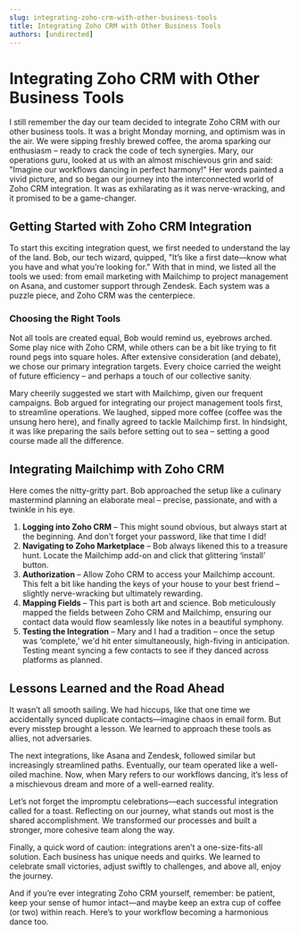 ```yaml
---
slug: integrating-zoho-crm-with-other-business-tools
title: Integrating Zoho CRM with Other Business Tools
authors: [undirected]
---
```


# Integrating Zoho CRM with Other Business Tools

I still remember the day our team decided to integrate Zoho CRM with our other business tools. It was a bright Monday morning, and optimism was in the air. We were sipping freshly brewed coffee, the aroma sparking our enthusiasm – ready to crack the code of tech synergies. Mary, our operations guru, looked at us with an almost mischievous grin and said: "Imagine our workflows dancing in perfect harmony!" Her words painted a vivid picture, and so began our journey into the interconnected world of Zoho CRM integration. It was as exhilarating as it was nerve-wracking, and it promised to be a game-changer.

## Getting Started with Zoho CRM Integration

To start this exciting integration quest, we first needed to understand the lay of the land. Bob, our tech wizard, quipped, "It’s like a first date—know what you have and what you’re looking for." With that in mind, we listed all the tools we used: from email marketing with Mailchimp to project management on Asana, and customer support through Zendesk. Each system was a puzzle piece, and Zoho CRM was the centerpiece.

### Choosing the Right Tools

Not all tools are created equal, Bob would remind us, eyebrows arched. Some play nice with Zoho CRM, while others can be a bit like trying to fit round pegs into square holes. After extensive consideration (and debate), we chose our primary integration targets. Every choice carried the weight of future efficiency – and perhaps a touch of our collective sanity. 

Mary cheerily suggested we start with Mailchimp, given our frequent campaigns. Bob argued for integrating our project management tools first, to streamline operations. We laughed, sipped more coffee (coffee was the unsung hero here), and finally agreed to tackle Mailchimp first. In hindsight, it was like preparing the sails before setting out to sea – setting a good course made all the difference.

## Integrating Mailchimp with Zoho CRM

Here comes the nitty-gritty part. Bob approached the setup like a culinary mastermind planning an elaborate meal – precise, passionate, and with a twinkle in his eye.

1. **Logging into Zoho CRM** – This might sound obvious, but always start at the beginning. And don't forget your password, like that time I did!
2. **Navigating to Zoho Marketplace** – Bob always likened this to a treasure hunt. Locate the Mailchimp add-on and click that glittering ‘install’ button.
3. **Authorization** – Allow Zoho CRM to access your Mailchimp account. This felt a bit like handing the keys of your house to your best friend – slightly nerve-wracking but ultimately rewarding.
4. **Mapping Fields** – This part is both art and science. Bob meticulously mapped the fields between Zoho CRM and Mailchimp, ensuring our contact data would flow seamlessly like notes in a beautiful symphony.
5. **Testing the Integration** – Mary and I had a tradition – once the setup was ‘complete,’ we'd hit enter simultaneously, high-fiving in anticipation. Testing meant syncing a few contacts to see if they danced across platforms as planned. 

## Lessons Learned and the Road Ahead

It wasn’t all smooth sailing. We had hiccups, like that one time we accidentally synced duplicate contacts—imagine chaos in email form. But every misstep brought a lesson. We learned to approach these tools as allies, not adversaries.

The next integrations, like Asana and Zendesk, followed similar but increasingly streamlined paths. Eventually, our team operated like a well-oiled machine. Now, when Mary refers to our workflows dancing, it’s less of a mischievous dream and more of a well-earned reality. 

Let’s not forget the impromptu celebrations—each successful integration called for a toast. Reflecting on our journey, what stands out most is the shared accomplishment. We transformed our processes and built a stronger, more cohesive team along the way.

Finally, a quick word of caution: integrations aren’t a one-size-fits-all solution. Each business has unique needs and quirks. We learned to celebrate small victories, adjust swiftly to challenges, and above all, enjoy the journey.

And if you’re ever integrating Zoho CRM yourself, remember: be patient, keep your sense of humor intact—and maybe keep an extra cup of coffee (or two) within reach. Here’s to your workflow becoming a harmonious dance too.